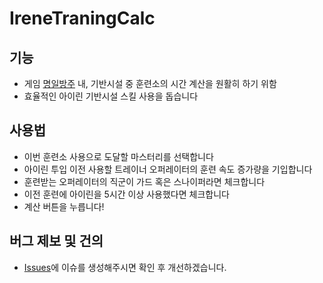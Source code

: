 # IreneTraningCalc
## 기능

- 게임 [명일방주](https://arknights.kr/) 내, 기반시설 중 훈련소의 시간 계산을 원활히 하기 위함
- 효율적인 아이린 기반시설 스킬 사용을 돕습니다

## 사용법

- 이번 훈련소 사용으로 도달할 마스터리를 선택합니다
- 아이린 투입 이전 사용할 트레이너 오퍼레이터의 훈련 속도 증가량을 기입합니다
- 훈련받는 오퍼레이터의 직군이 가드 혹은 스나이퍼라면 체크합니다
- 이전 훈련에 아이린을 5시간 이상 사용했다면 체크합니다
- 계산 버튼을 누릅니다!

## 버그 제보 및 건의

- [Issues](https://github.com/ciderated/IreneTrainingCalc/issues)에 이슈를 생성해주시면 확인 후 개선하겠습니다.


